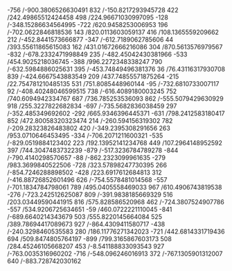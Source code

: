 -756 /-900.3806526630491 
832 /-150.8217293945728 
422 /242.49865512424458 
498 /224.96671030997095 
-128 /-348.15286634564995 
-722 /620.9458253006953 
196 /-702.0622846818536 
143 /820.0113603059137 
416 /108.1365559209662 
212 /-452.8441573666877 
-347 /-612.7189062785606 
44 /393.55611865615083 
162 /431.01672666216086 
304 /870.5613576979567 
-832 /-678.2332471998849 
235 /-482.45042430381966 
-533 /454.9025218036745 
-388 /996.2272348338247 
790 /-632.5984886025631 
395 /-453.74849496381376 
36 /76.43116317930708 
839 /-424.6667543883549 
209 /437.74855571875264 
-215 /22.754781210485135 
531 /751.8085448960144 
-95 /-732.6810733007117 
92 /-408.40248046599515 
738 /-616.4089180003245 
752 /740.6094942334767 
687 /736.785253536093 
862 /-555.5079429630929 
918 /255.3227822682834 
-697 /-735.5682836038459 
297 /-352.485349692602 
-292 /665.9346396445371 
-631 /798.2412583180417 
852 /472.80058320323474 
214 /-260.594156319302 
782 /-209.28323826483802 
420 /-349.2395308291656 
263 /953.0710646453495 
-334 /-706.2071211600321 
-535 /-829.0519884123402 
223 /192.13952141234768 
449 /107.2964148952592 
397 /744.3047483732239 
-879 /-517.3236784789278 
-844 /-790.4140298570657 
-88 /-862.2323099961635 
-279 /983.3699840522506 
-728 /323.57898247730395 
266 /-854.7246288898502 
-428 /223.6917612684813 
312 /-416.88726852601496 
626 /-754.5578481014568 
-557 /-701.1834784798061 
789 /495.0405558469033 
967 /610.4906743819538 
-276 /-723.242512625087 
809 /-391.9838185669329 
516 /203.03449590441915 
816 /575.828586520968 
462 /-724.3807524907786 
-557 /534.9206725634651 
-59 /460.0722221110045 
-841 /-689.6640214343679 
503 /555.8220145664084 
525 /389.78694417089673 
927 /-864.4309411580717 
-438 /-240.3298460535583 
280 /186.11776271342023 
-721 /442.6814331719436 
694 /509.8474805764197 
-899 /799.3165867603173 
508 /284.45246105668207 
453 /-8.541188833093543 
927 /-763.0035316960202 
-716 /-548.096246016913 
372 /-767.1305901312007 
640 /-883.728742030162 
